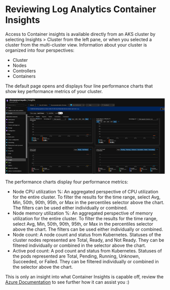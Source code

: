 # Reviewing Log Analytics Container Insights

Access to Container insights is available directly from an AKS cluster by selecting Insights > Cluster from the left pane, or when you selected a cluster from the multi-cluster view. Information about your cluster is organized into four perspectives:

- Cluster
- Nodes
- Controllers
- Containers

The default page opens and displays four line performance charts that show key performance metrics of your cluster.

![](images/monitoring-and-alerting-9.png)

The performance charts display four performance metrics:

- Node CPU utilization %: An aggregated perspective of CPU utilization for the entire cluster. To filter the results for the time range, select Avg, Min, 50th, 90th, 95th, or Max in the percentiles selector above the chart. The filters can be used either individually or combined.
- Node memory utilization %: An aggregated perspective of memory utilization for the entire cluster. To filter the results for the time range, select Avg, Min, 50th, 90th, 95th, or Max in the percentiles selector above the chart. The filters can be used either individually or combined.
- Node count: A node count and status from Kubernetes. Statuses of the cluster nodes represented are Total, Ready, and Not Ready. They can be filtered individually or combined in the selector above the chart.
- Active pod count: A pod count and status from Kubernetes. Statuses of the pods represented are Total, Pending, Running, Unknown, Succeeded, or Failed. They can be filtered individually or combined in the selector above the chart.

This is only an insight into what Container Insights is capable off, review the [Azure Documentation](https://docs.microsoft.com/en-us/azure/azure-monitor/containers/container-insights-analyze) to see further how it can assist you :)